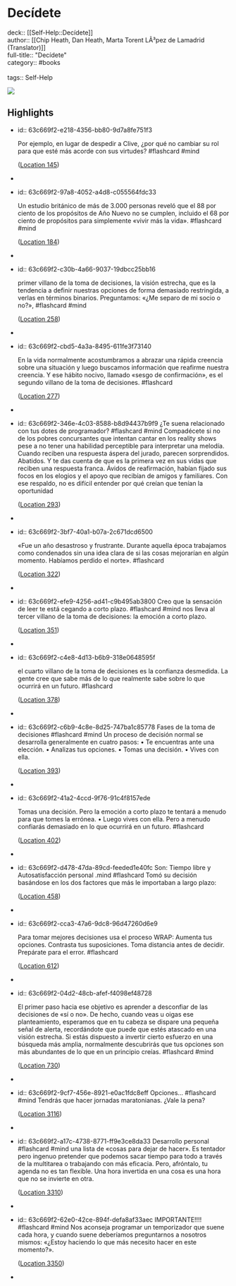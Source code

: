 # Decídete

deck:: [[Self-Help::Decídete]]\
author:: [[Chip Heath, Dan Heath, Marta Torent LÃ³pez de Lamadrid (Translator)]]\
full-title:: "Decídete"\
category:: #books\
\
tags:: Self-Help  

![](https://images-na.ssl-images-amazon.com/images/I/41w5J5Jx3JL._SL200_.jpg)
## Highlights
- id:: 63c669f2-e218-4356-bb80-9d7a8fe751f3
  
  Por ejemplo, en lugar de despedir a Clive, ¿por qué no cambiar su rol para que esté más acorde con sus virtudes? #flashcard  #mind 
  
  
    ([Location 145](https://readwise.io/to_kindle?action=open&asin=B00N82KASE&location=145))
-
- id:: 63c669f2-97a8-4052-a4d8-c055564fdc33
  
  Un estudio británico de más de 3.000 personas reveló que el 88 por ciento de los propósitos de Año Nuevo no se cumplen, incluido el 68 por ciento de propósitos para simplemente «vivir más la vida». #flashcard  #mind 
  
  
    ([Location 184](https://readwise.io/to_kindle?action=open&asin=B00N82KASE&location=184))
-
- id:: 63c669f2-c30b-4a66-9037-19dbcc25bb16
  
  primer villano de la toma de decisiones, la visión estrecha, que es la tendencia a definir nuestras opciones de forma demasiado restringida, a verlas en términos binarios. Preguntamos: «¿Me separo de mi socio o no?», #flashcard  #mind 
  
  
    ([Location 258](https://readwise.io/to_kindle?action=open&asin=B00N82KASE&location=258))
-
- id:: 63c669f2-cbd5-4a3a-8495-611fe3f73140
  
  En la vida normalmente acostumbramos a abrazar una rápida creencia sobre una situación y luego buscamos información que reafirme nuestra creencia. Y ese hábito nocivo, llamado «sesgo de confirmación», es el segundo villano de la toma de decisiones. #flashcard 
  
  
    ([Location 277](https://readwise.io/to_kindle?action=open&asin=B00N82KASE&location=277))
-
- id:: 63c669f2-346e-4c03-8588-b8d94437b9f9
   ¿Te suena relacionado con tus dotes de programador? #flashcard  #mind 
    Compadécete si no de los pobres concursantes que intentan cantar en los reality shows pese a no tener una habilidad perceptible para interpretar una melodía. Cuando reciben una respuesta áspera del jurado, parecen sorprendidos. Abatidos. Y te das cuenta de que es la primera vez en sus vidas que reciben una respuesta franca. Ávidos de reafirmación, habían fijado sus focos en los elogios y el apoyo que recibían de amigos y familiares. Con ese respaldo, no es difícil entender por qué creían que tenían la oportunidad
  
    ([Location 293](https://readwise.io/to_kindle?action=open&asin=B00N82KASE&location=293))
-
- id:: 63c669f2-3bf7-40a1-b07a-2c671dcd6500
  
  «Fue un año desastroso y frustrante. Durante aquella época trabajamos como condenados sin una idea clara de si las cosas mejorarían en algún momento. Habíamos perdido el norte». #flashcard 
  
  
    ([Location 322](https://readwise.io/to_kindle?action=open&asin=B00N82KASE&location=322))
-
- id:: 63c669f2-efe9-4256-ad41-c9b495ab3800
   Creo que la sensación de leer te está cegando a corto plazo. #flashcard  #mind 
    nos lleva al tercer villano de la toma de decisiones: la emoción a corto plazo.
  
    ([Location 351](https://readwise.io/to_kindle?action=open&asin=B00N82KASE&location=351))
-
- id:: 63c669f2-c4e8-4d13-b6b9-318e0648595f
  
  el cuarto villano de la toma de decisiones es la confianza desmedida. La gente cree que sabe más de lo que realmente sabe sobre lo que ocurrirá en un futuro. #flashcard 
  
  
    ([Location 378](https://readwise.io/to_kindle?action=open&asin=B00N82KASE&location=378))
-
- id:: 63c669f2-c6b9-4c8e-8d25-747ba1c85778
   Fases de la toma de decisiones #flashcard  #mind 
    Un proceso de decisión normal se desarrolla generalmente en cuatro pasos: • Te encuentras ante una elección. • Analizas tus opciones. • Tomas una decisión. • Vives con ella.
  
    ([Location 393](https://readwise.io/to_kindle?action=open&asin=B00N82KASE&location=393))
-
- id:: 63c669f2-41a2-4ccd-9f76-91c4f8157ede
  
  Tomas una decisión. Pero la emoción a corto plazo te tentará a menudo para que tomes la errónea. • Luego vives con ella. Pero a menudo confiarás demasiado en lo que ocurrirá en un futuro. #flashcard 
  
  
    ([Location 402](https://readwise.io/to_kindle?action=open&asin=B00N82KASE&location=402))
-
- id:: 63c669f2-d478-47da-89cd-feeded1e40fc
   Son: Tiempo libre y Autosatisfacción personal .mind #flashcard 
    Tomó su decisión basándose en los dos factores que más le importaban a largo plazo:
  
    ([Location 458](https://readwise.io/to_kindle?action=open&asin=B00N82KASE&location=458))
-
- id:: 63c669f2-cca3-47a6-9dc8-96d47260d6e9
  
  Para tomar mejores decisiones usa el proceso WRAP: Aumenta tus opciones. Contrasta tus suposiciones. Toma distancia antes de decidir. Prepárate para el error. #flashcard 
  
  
    ([Location 612](https://readwise.io/to_kindle?action=open&asin=B00N82KASE&location=612))
-
- id:: 63c669f2-04d2-48cb-afef-f4098ef48728
  
  El primer paso hacia ese objetivo es aprender a desconfiar de las decisiones de «sí o no». De hecho, cuando veas u oigas ese planteamiento, esperamos que en tu cabeza se dispare una pequeña señal de alerta, recordándote que puede que estés atascado en una visión estrecha. Si estás dispuesto a invertir cierto esfuerzo en una búsqueda más amplia, normalmente descubrirás que tus opciones son más abundantes de lo que en un principio creías. #flashcard  #mind 
  
  
    ([Location 730](https://readwise.io/to_kindle?action=open&asin=B00N82KASE&location=730))
-
- id:: 63c669f2-9cf7-456e-8921-e0ac1fdc8eff
   Opciones... #flashcard  #mind 
    Tendrás que hacer jornadas maratonianas. ¿Vale la pena?
  
    ([Location 3116](https://readwise.io/to_kindle?action=open&asin=B00N82KASE&location=3116))
-
- id:: 63c669f2-a17c-4738-8771-ff9e3ce8da33
   Desarrollo personal #flashcard  #mind 
    una lista de «cosas para dejar de hacer». Es tentador pero ingenuo pretender que podemos sacar tiempo para todo a través de la multitarea o trabajando con más eficacia. Pero, afróntalo, tu agenda no es tan flexible. Una hora invertida en una cosa es una hora que no se invierte en otra.
  
    ([Location 3310](https://readwise.io/to_kindle?action=open&asin=B00N82KASE&location=3310))
-
- id:: 63c669f2-62e0-42ce-894f-defa8af33aec
   IMPORTANTE!!!! #flashcard  #mind 
    Nos aconseja programar un temporizador que suene cada hora, y cuando suene deberíamos preguntarnos a nosotros mismos: «¿Estoy haciendo lo que más necesito hacer en este momento?».
  
    ([Location 3350](https://readwise.io/to_kindle?action=open&asin=B00N82KASE&location=3350))
-